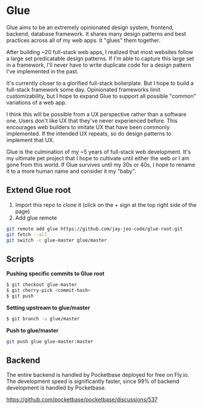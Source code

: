 # Glue

Glue aims to be an extremely opinionated design system, frontend, backend, database framework. It shares many design patterns and best practices across all of my web apps. It "glues" them together.

After building ~20 full-stack web apps, I realized that most websites follow a large set predicatable design patterns. If I'm able to capture this large set in a framework, I'll never have to write duplicate code for a design pattern I've implemented in the past.

It's currently closer to a glorified full-stack boilerplate. But I hope to build a full-stack framework some day. Opinionated frameworks limit customizability, but I hope to expand Glue to support all possible "common" variations of a web app.

I think this will be possible from a UX perspective rather than a software one. Users don't like UX that they've never experienced before. This encourages web builders to imitate UX that have been commonly implemented. If the intended UX repeats, so do design patterns to implement that UX.

Glue is the culmination of my ~5 years of full-stack web development. It's my ultimate pet project that I hope to cultivate until either the web or I am gone from this world. If Glue survives until my 30s or 40s, I hope to rename it to a more human name and consider it my "baby".

## Extend Glue root

1. Import this repo to clone it (click on the + sign at the top right side of the page)
2. Add glue remote

```bash
git remote add glue https://github.com/jay-joo-code/glue-root.git
git fetch --all
git switch -c glue-master glue/master
```

## Scripts

**Pushing specific commits to Glue root**

```bash
$ git checkout glue-master
$ git cherry-pick <commit-hash>
$ git push
```

**Setting upstream to glue/master**

```bash
$ git branch -u glue/master
```

**Push to glue/master**

```bash
git push glue glue-master:master
```

## Backend

The entire backend is handled by Pocketbase deployed for free on Fly.io. The development speed is significantly faster, since 99% of backend development is handled by Pocketbase.

https://github.com/pocketbase/pocketbase/discussions/537
